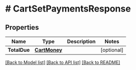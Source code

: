 # # CartSetPaymentsResponse


## Properties 


Name | Type | Description | Notes
------------ | ------------- | ------------- | -------------
**TotalDue**| [**CartMoney**](CartMoney.md) |   | [optional]


[[Back to Model list]](../../README.md#models) [[Back to API list]](../../README.md#endpoints) [[Back to README]](../../README.md)

